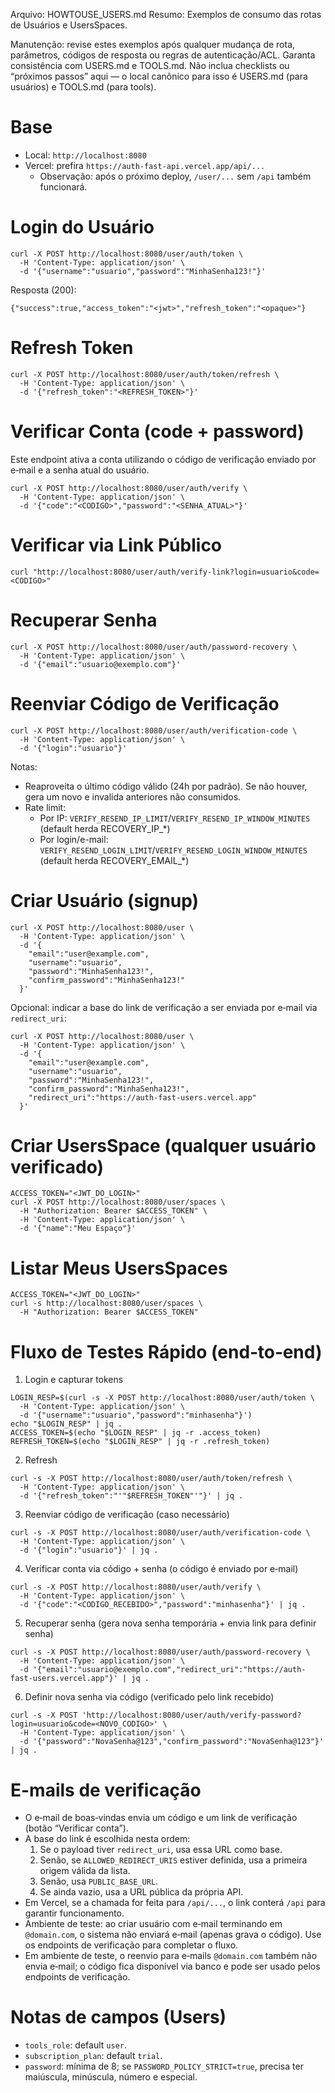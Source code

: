 Arquivo: HOWTOUSE_USERS.md
Resumo: Exemplos de consumo das rotas de Usuários e UsersSpaces.

Manutenção: revise estes exemplos após qualquer mudança de rota, parâmetros, códigos de resposta ou regras de autenticação/ACL. Garanta consistência com USERS.md e TOOLS.md. Não inclua checklists ou “próximos passos” aqui — o local canônico para isso é USERS.md (para usuários) e TOOLS.md (para tools).

# Base
- Local: `http://localhost:8080`
- Vercel: prefira `https://auth-fast-api.vercel.app/api/...`
  - Observação: após o próximo deploy, `/user/...` sem `/api` também funcionará.

# Login do Usuário

```
curl -X POST http://localhost:8080/user/auth/token \
  -H 'Content-Type: application/json' \
  -d '{"username":"usuario","password":"MinhaSenha123!"}'
```

Resposta (200):
```
{"success":true,"access_token":"<jwt>","refresh_token":"<opaque>"}
```

# Refresh Token
```
curl -X POST http://localhost:8080/user/auth/token/refresh \
  -H 'Content-Type: application/json' \
  -d '{"refresh_token":"<REFRESH_TOKEN>"}'
```

# Verificar Conta (code + password)
Este endpoint ativa a conta utilizando o código de verificação enviado por e‑mail e a senha atual do usuário.
```
curl -X POST http://localhost:8080/user/auth/verify \
  -H 'Content-Type: application/json' \
  -d '{"code":"<CODIGO>","password":"<SENHA_ATUAL>"}'
```

# Verificar via Link Público
```
curl "http://localhost:8080/user/auth/verify-link?login=usuario&code=<CODIGO>"
```

# Recuperar Senha
```
curl -X POST http://localhost:8080/user/auth/password-recovery \
  -H 'Content-Type: application/json' \
  -d '{"email":"usuario@exemplo.com"}'
```

# Reenviar Código de Verificação
```
curl -X POST http://localhost:8080/user/auth/verification-code \
  -H 'Content-Type: application/json' \
  -d '{"login":"usuario"}'
```

Notas:
- Reaproveita o último código válido (24h por padrão). Se não houver, gera um novo e invalida anteriores não consumidos.
- Rate limit:
  - Por IP: `VERIFY_RESEND_IP_LIMIT`/`VERIFY_RESEND_IP_WINDOW_MINUTES` (default herda RECOVERY_IP_*)
  - Por login/e-mail: `VERIFY_RESEND_LOGIN_LIMIT`/`VERIFY_RESEND_LOGIN_WINDOW_MINUTES` (default herda RECOVERY_EMAIL_*)

# Criar Usuário (signup)
```
curl -X POST http://localhost:8080/user \
  -H 'Content-Type: application/json' \
  -d '{
    "email":"user@example.com",
    "username":"usuario",
    "password":"MinhaSenha123!",
    "confirm_password":"MinhaSenha123!"
  }'
```

Opcional: indicar a base do link de verificação a ser enviada por e‑mail via `redirect_uri`:
```
curl -X POST http://localhost:8080/user \
  -H 'Content-Type: application/json' \
  -d '{
    "email":"user@example.com",
    "username":"usuario",
    "password":"MinhaSenha123!",
    "confirm_password":"MinhaSenha123!",
    "redirect_uri":"https://auth-fast-users.vercel.app"
  }'
```

# Criar UsersSpace (qualquer usuário verificado)
```
ACCESS_TOKEN="<JWT_DO_LOGIN>"
curl -X POST http://localhost:8080/user/spaces \
  -H "Authorization: Bearer $ACCESS_TOKEN" \
  -H 'Content-Type: application/json' \
  -d '{"name":"Meu Espaço"}'
```

# Listar Meus UsersSpaces
```
ACCESS_TOKEN="<JWT_DO_LOGIN>"
curl -s http://localhost:8080/user/spaces \
  -H "Authorization: Bearer $ACCESS_TOKEN"
```

# Fluxo de Testes Rápido (end‑to‑end)

1) Login e capturar tokens
```
LOGIN_RESP=$(curl -s -X POST http://localhost:8080/user/auth/token \
  -H 'Content-Type: application/json' \
  -d '{"username":"usuario","password":"minhasenha"}')
echo "$LOGIN_RESP" | jq .
ACCESS_TOKEN=$(echo "$LOGIN_RESP" | jq -r .access_token)
REFRESH_TOKEN=$(echo "$LOGIN_RESP" | jq -r .refresh_token)
```

2) Refresh
```
curl -s -X POST http://localhost:8080/user/auth/token/refresh \
  -H 'Content-Type: application/json' \
  -d '{"refresh_token":"'"$REFRESH_TOKEN"'"}' | jq .
```

3) Reenviar código de verificação (caso necessário)
```
curl -s -X POST http://localhost:8080/user/auth/verification-code \
  -H 'Content-Type: application/json' \
  -d '{"login":"usuario"}' | jq .
```

4) Verificar conta via código + senha (o código é enviado por e‑mail)
```
curl -s -X POST http://localhost:8080/user/auth/verify \
  -H 'Content-Type: application/json' \
  -d '{"code":"<CODIGO_RECEBIDO>","password":"minhasenha"}' | jq .
```

5) Recuperar senha (gera nova senha temporária + envia link para definir senha)
```
curl -s -X POST http://localhost:8080/user/auth/password-recovery \
  -H 'Content-Type: application/json' \
  -d '{"email":"usuario@exemplo.com","redirect_uri":"https://auth-fast-users.vercel.app"}' | jq .
```

6) Definir nova senha via código (verificado pelo link recebido)
```
curl -s -X POST 'http://localhost:8080/user/auth/verify-password?login=usuario&code=<NOVO_CODIGO>' \
  -H 'Content-Type: application/json' \
  -d '{"password":"NovaSenha@123","confirm_password":"NovaSenha@123"}' | jq .
```

# E-mails de verificação
- O e‑mail de boas‑vindas envia um código e um link de verificação (botão “Verificar conta”).
- A base do link é escolhida nesta ordem:
  1) Se o payload tiver `redirect_uri`, usa essa URL como base.
  2) Senão, se `ALLOWED_REDIRECT_URIS` estiver definida, usa a primeira origem válida da lista.
  3) Senão, usa `PUBLIC_BASE_URL`.
  4) Se ainda vazio, usa a URL pública da própria API.
- Em Vercel, se a chamada for feita para `/api/...`, o link conterá `/api` para garantir funcionamento.
- Ambiente de teste: ao criar usuário com e‑mail terminando em `@domain.com`, o sistema não enviará e‑mail (apenas grava o código). Use os endpoints de verificação para completar o fluxo.
 - Em ambiente de teste, o reenvio para e‑mails `@domain.com` também não envia e‑mail; o código fica disponível via banco e pode ser usado pelos endpoints de verificação.

# Notas de campos (Users)
- `tools_role`: default `user`.
- `subscription_plan`: default `trial`.
- `password`: mínima de 8; se `PASSWORD_POLICY_STRICT=true`, precisa ter maiúscula, minúscula, número e especial.
